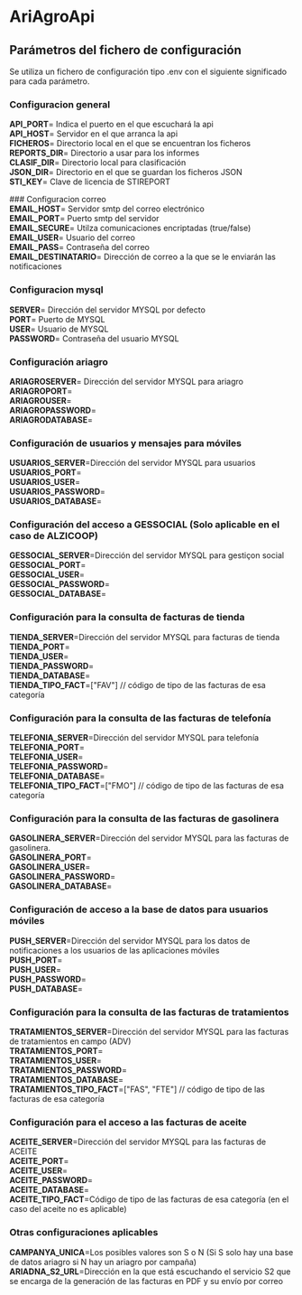 ﻿# AriAgroApi


## Parámetros del fichero de configuración
Se utiliza un fichero de configuración tipo .env con el siguiente significado para cada parámetro.
### Configuracion general  
**API_PORT**= Indica el puerto en el que escuchará la api  
**API_HOST**= Servidor en el que arranca la api  
**FICHEROS**= Directorio local en el que se encuentran los ficheros  
**REPORTS_DIR**= Directorio a usar para los informes  
**CLASIF_DIR**= Directorio local para clasificación  
**JSON_DIR**= Directorio en el que se guardan los ficheros JSON  
**STI_KEY**= Clave de licencia de STIREPORT  


### Configuracion correo  
**EMAIL_HOST**= Servidor smtp del correo electrónico  
**EMAIL_PORT**= Puerto smtp del servidor  
**EMAIL_SECURE**= Utilza comunicaciones encriptadas (true/false)  
**EMAIL_USER**= Usuario del correo  
**EMAIL_PASS**= Contraseña del correo  
**EMAIL_DESTINATARIO**= Dirección de correo a la que se le enviarán las notificaciones  

### Configuracion mysql  

**SERVER**= Dirección del servidor MYSQL por defecto  
**PORT**= Puerto de MYSQL  
**USER**= Usuario de MYSQL  
**PASSWORD**= Contraseña del usuario MYSQL   

### Configuración ariagro
**ARIAGROSERVER**= Dirección del servidor MYSQL para ariagro  
**ARIAGROPORT**=  
**ARIAGROUSER**=  
**ARIAGROPASSWORD**=  
**ARIAGRODATABASE**=  

### Configuración de usuarios y mensajes para móviles
**USUARIOS_SERVER**=Dirección del servidor MYSQL para usuarios  
**USUARIOS_PORT**=  
**USUARIOS_USER**=  
**USUARIOS_PASSWORD**=  
**USUARIOS_DATABASE**=  
 
### Configuración del acceso a GESSOCIAL (Solo aplicable en el caso de ALZICOOP)
**GESSOCIAL_SERVER**=Dirección del servidor MYSQL para gestiçon social  
**GESSOCIAL_PORT**=  
**GESSOCIAL_USER**=  
**GESSOCIAL_PASSWORD**=  
**GESSOCIAL_DATABASE**=  
 
### Configuración para la consulta de facturas de tienda 
**TIENDA_SERVER**=Dirección del servidor MYSQL para facturas de tienda  
**TIENDA_PORT**=  
**TIENDA_USER**=  
**TIENDA_PASSWORD**=  
**TIENDA_DATABASE**=  
**TIENDA_TIPO_FACT**=["FAV"] // código de tipo de las facturas de esa categoría   
 
### Configuración para la consulta de las facturas de telefonía
**TELEFONIA_SERVER**=Dirección del servidor MYSQL para telefonía  
**TELEFONIA_PORT**=  
**TELEFONIA_USER**=  
**TELEFONIA_PASSWORD**=  
**TELEFONIA_DATABASE**=  
**TELEFONIA_TIPO_FACT**=["FMO"] // código de tipo de las facturas de esa categoría   

### Configuración para la consulta de las facturas de gasolinera
**GASOLINERA_SERVER**=Dirección del servidor MYSQL para las facturas de gasolinera.  
**GASOLINERA_PORT**=  
**GASOLINERA_USER**=  
**GASOLINERA_PASSWORD**=  
**GASOLINERA_DATABASE**=  

### Configuración de acceso a la base de datos para usuarios móviles
**PUSH_SERVER**=Dirección del servidor MYSQL para los datos de notificaciones a los usuarios de las aplicaciones móviles  
**PUSH_PORT**=  
**PUSH_USER**=  
**PUSH_PASSWORD**=  
**PUSH_DATABASE**=  
 
### Configuración para la consulta de las facturas de tratamientos
**TRATAMIENTOS_SERVER**=Dirección del servidor MYSQL para las facturas de tratamientos en campo (ADV)  
**TRATAMIENTOS_PORT**=  
**TRATAMIENTOS_USER**=  
**TRATAMIENTOS_PASSWORD**=  
**TRATAMIENTOS_DATABASE**=  
**TRATAMIENTOS_TIPO_FACT**=["FAS", "FTE"] // código de tipo de las facturas de esa categoría

### Configuración para el acceso a las facturas de aceite
**ACEITE_SERVER**=Dirección del servidor MYSQL para las facturas de ACEITE  
**ACEITE_PORT**=  
**ACEITE_USER**=  
**ACEITE_PASSWORD**=  
**ACEITE_DATABASE**=  
**ACEITE_TIPO_FACT**=Código de tipo de las facturas de esa categoría (en el caso del aceite no es aplicable)  

### Otras configuraciones aplicables
**CAMPANYA_UNICA**=Los posibles valores son S o N (Si S solo hay una base de datos ariagro si N hay un ariagro por campaña)  
**ARIADNA_S2_URL**=Dirección en la que está escuchando el servicio S2 que se encarga de la generación de las facturas en PDF y su envío por correo  


